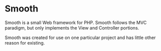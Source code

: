 Smooth
======

Smooth is a small Web framework for PHP. Smooth follows the MVC paradigm, but only implements the View and Controller portions.

Smooth was created for use on one particular project and has little other reason for existing.
